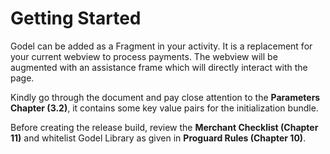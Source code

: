 # Getting Started

Godel can be added as a Fragment in your activity. It is a replacement for your current webview to process payments. The webview will be augmented with an assistance frame which will directly interact with the page.

Kindly go through the document and pay close attention to the **Parameters Chapter (3.2)**, it contains some key value pairs for the initialization bundle. 

Before creating the release build, review the **Merchant Checklist (Chapter 11)** and whitelist Godel Library as given in **Proguard Rules (Chapter 10)**.